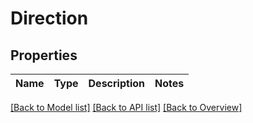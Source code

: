 # Direction

## Properties
Name | Type | Description | Notes
------------ | ------------- | ------------- | -------------

[[Back to Model list]](index.md#documentation-for-models) [[Back to API list]](index.md#endpoint-properties) [[Back to Overview]](index.md)


